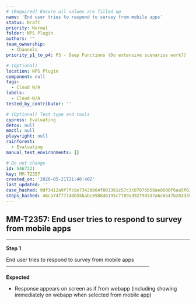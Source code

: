 ```yaml
---
# (Required) Ensure all values are filled up
name: 'End user tries to respond to survey from mobile apps'
status: Draft
priority: Normal
folder: NPS Plugin
authors: ''
team_ownership:
  - Channels
priority_p1_to_p4: P3 - Deep Functions (Do extensive scenarios work?)

# (Optional)
location: NPS Plugin
component: null
tags:
  - Cloud N/A
labels:
  - Cloud-N/A
tested_by_contributor: ''

# (Optional) Test type and tools
cypress: Evaluating
detox: null
mmctl: null
playwright: null
rainforest:
  - Evaluating
manual_test_environments: []

# Do not change
id: 5467321
key: MM-T2357
created_on: '2020-05-21T21:40:40Z'
last_updated: ''
case_hashed: 9df3412a9f7fc8e7342bb64f001361c57c3c07076b58ae8600f6aa5f63299812a5d6dc10f10b9a25ff414a675e2c7916
steps_hashed: 46ca74f77740b55babc898846195c7709a39279d337a6c6b47b203d35d30777159ac4478467adee8b9ad4450e152d680
---
```


<!-- (Auto-generated) Based on frontmatter's "key" and "name" -->

## MM-T2357: End user tries to respond to survey from mobile apps

---

**Step 1**

End user tries to respond to survey from mobile apps\
————————————————————————————

**Expected**

- Response appears on screen as if from webapp (including showing immediately on webapp when selected from mobile app)
